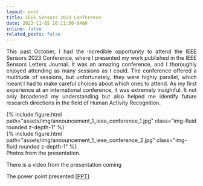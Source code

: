 ```yaml
---
layout: post
title: IEEE Sensors 2023 Conference
date: 2023-11-05 16:11:00-0400
inline: false
related_posts: false
---
```


<p align="justify">This past October, I had the incredible opportunity to attend the IEEE Sensors 2023 Conference, where I presented my work published in the IEEE Sensors Letters Journal. It was an amazing conference, and I thoroughly enjoyed attending as many sessions as I could. The conference offered a multitude of sessions, but unfortunately, they were highly parallel, which meant I had to make careful choices about which ones to attend. As my first experience at an international conference, it was extremely insightful. It not only broadened my understanding but also helped me identify future research directions in the field of Human Activity Recognition.</p>


<div class="row mt-3">
    <div class="col-sm mt-3 mt-md-0">
        {% include figure.html path="assets/img/announcement_1_ieee_conference_1.jpg" class="img-fluid rounded z-depth-1" %}
    </div>
    <div class="col-sm mt-3 mt-md-0">
        {% include figure.html path="assets/img/announcement_1_ieee_conference_2.jpg" class="img-fluid rounded z-depth-1" %}
    </div>
</div>
<div class="caption">
Photos from the presentation.
</div>

<p align="justify"> There is a video from the presentation coming</p>
<p align="justify">The power point presented [<a href= "/francisco_calatrava/assets/pdf/cv_francisco_calatrava.pdf">PPT</a>] </p>
